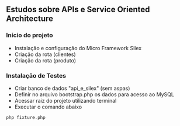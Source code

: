 ## Estudos sobre APIs e Service Oriented Architecture

### Início do projeto
* Instalação e configuração do Micro Framework Silex
* Criação da rota (clientes)
* Criação da rota (produto)

### Instalação de Testes
* Criar banco de dados "api_e_silex" (sem aspas)
* Definir no arquivo bootstrap.php os dados para acesso ao MySQL
* Acessar raiz do projeto utilizando terminal
* Executar o comando abaixo
```php
php fixture.php
```

